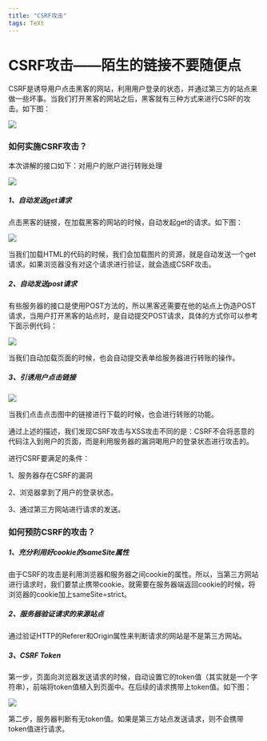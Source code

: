 ```yaml
---
title: "CSRF攻击"
tags: TeXt
---
```


# CSRF攻击——陌生的链接不要随便点

CSRF是诱导用户点击黑客的网站，利用用户登录的状态，并通过第三方的站点来做一些坏事。当我们打开黑客的网站之后，黑客就有三种方式来进行CSRF的攻击。如下图：

![]({{site.url}}/assets/blogImages/blog018/18-1.png)

### 如何实施CSRF攻击？

本次讲解的接口如下：对用户的账户进行转账处理

![]({{site.url}}/assets/blogImages/blog018/18-2.png)

##### 1、自动发送get请求

点击黑客的链接，在加载黑客的网站的时候，自动发起get的请求。如下图：

![]({{site.url}}/assets/blogImages/blog018/18-3.png)

当我们加载HTML的代码的时候，我们会加载图片的资源，就是自动发送一个get请求。如果浏览器没有对这个请求进行验证，就会造成CSRF攻击。

##### 2、自动发送post请求

有些服务器的接口是使用POST方法的，所以黑客还需要在他的站点上伪造POST请求，当用户打开黑客的站点时，是⾃动提交POST请求，具体的方式你可以参考下面示例代码：

![]({{site.url}}/assets/blogImages/blog018/18-4.png)

当我们自动加载页面的时候，也会自动提交表单给服务器进行转账的操作。

##### 3、引诱用户点击链接

![]({{site.url}}/assets/blogImages/blog018/18-5.png)

当我们点击点击图中的链接进行下载的时候，也会进行转账的功能。

通过上述的描述，我们发现CSRF攻击与XSS攻击不同的是：CSRF不会将恶意的代码注入到用户的页面，而是利用服务器的漏洞喝用户的登录状态进行攻击的。

进行CSRF要满足的条件：

1、服务器存在CSRF的漏洞

2、浏览器拿到了用户的登录状态。

3、通过第三方网站进行请求的发送。

### 如何预防CSRF的攻击？

##### 1、充分利用好cookie的sameSite属性

由于CSRF的攻击是利用浏览器和服务器之间cookie的属性。所以，当第三方网站进行请求时，我们要禁止携带cookie。就需要在服务器端返回cookie的时候，将浏览器的cookie加上sameSite=strict。

##### 2、服务器验证请求的来源站点

通过验证HTTP的Referer和Origin属性来判断请求的网站是不是第三方网站。

##### 3、CSRF Token

第一步，页面向浏览器发送请求的时候，自动设置它的token值（其实就是一个字符串），前端将token值植入到页面中。在后续的请求携带上token值。如下图：

![]({{site.url}}/assets/blogImages/blog018/18-6.png)

第二步，服务器判断有无token值。如果是第三方站点发送请求，则不会携带token值进行请求。